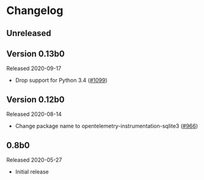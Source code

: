 # Changelog

## Unreleased

## Version 0.13b0

Released 2020-09-17

- Drop support for Python 3.4
  ([#1099](https://github.com/open-telemetry/opentelemetry-python/pull/1099))

## Version 0.12b0

Released 2020-08-14

- Change package name to opentelemetry-instrumentation-sqlite3
  ([#966](https://github.com/open-telemetry/opentelemetry-python/pull/966))

## 0.8b0

Released 2020-05-27

- Initial release